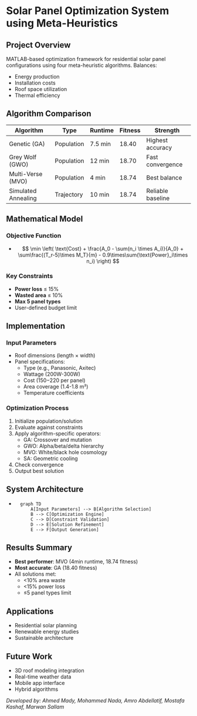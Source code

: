 # Solar Panel Optimization System using Meta-Heuristics

## Project Overview
MATLAB-based optimization framework for residential solar panel configurations using four meta-heuristic algorithms. Balances:
- Energy production
- Installation costs
- Roof space utilization
- Thermal efficiency

## Algorithm Comparison

| Algorithm        | Type       | Runtime | Fitness | Strength          |
|------------------|------------|---------|---------|-------------------|
| Genetic (GA)     | Population | 7.5 min | 18.40   | Highest accuracy  |
| Grey Wolf (GWO)  | Population | 12 min  | 18.70   | Fast convergence  |
| Multi-Verse (MVO)| Population | 4 min   | 18.74   | Best balance      |
| Simulated Annealing | Trajectory | 10 min | 18.74   | Reliable baseline |


## Mathematical Model
### Objective Function
-
  ```math
    \min \left( \text{Cost} + \frac{A_0 - \sum(n_i \times A_i)}{A_0} + \sum\frac{(T_r-5)\times M_T}{m} - 0.9\times\sum(\text{Power}_i\times n_i) \right)
        
### Key Constraints
- **Power loss** ≤ 15%
- **Wasted area** ≤ 10%
- **Max 5 panel types**
- User-defined budget limit

## Implementation

### Input Parameters
- Roof dimensions (length × width)
- Panel specifications:
  - Type (e.g., Panasonic, Axitec)
  - Wattage (200W-300W)
  - Cost ($150-$220 per panel)
  - Area coverage (1.4-1.8 m²)
  - Temperature coefficients

### Optimization Process
1. Initialize population/solution
2. Evaluate against constraints
3. Apply algorithm-specific operators:
   - GA: Crossover and mutation
   - GWO: Alpha/beta/delta hierarchy
   - MVO: White/black hole cosmology
   - SA: Geometric cooling
4. Check convergence
5. Output best solution

## System Architecture
- 
    ```mermaid
      graph TD
          A[Input Parameters] --> B[Algorithm Selection]
          B --> C[Optimization Engine]
          C --> D[Constraint Validation]
          D --> E[Solution Refinement]
          E --> F[Output Generation]

## Results Summary
- **Best performer**: MVO (4min runtime, 18.74 fitness)
- **Most accurate**: GA (18.40 fitness)
- All solutions met:
  - <10% area waste
  - <15% power loss
  - ≤5 panel types limit

## Applications
- Residential solar planning
- Renewable energy studies
- Sustainable architecture

## Future Work
- 3D roof modeling integration
- Real-time weather data
- Mobile app interface
- Hybrid algorithms

*Developed by: Ahmed Mady, Mohammed Nada, Amro Abdellatif, Mostafa Kashaf, Marwan Sallam*
